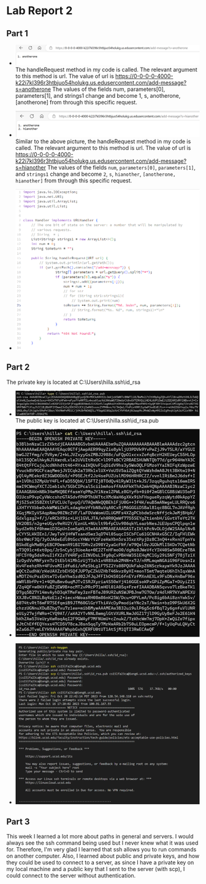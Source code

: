 # Lab Report 2

## Part 1
- ![Image](pic1.png)  
The handleRequest method in my code is called.
The relevant argument to this method is url. The value of url is https://0-0-0-0-4000-k22i7kl396r3htbjuo54holukg.us.edusercontent.com/add-message?s=anotherone
The values of the fields num, parameters[0], parameters[1], and strings1 change and become 1, s, anotherone, [anotherone] from through this specific request.

- ![Image](pic2.png)  
Similar to the above picture, the handleRequest method in my code is called.
The relevant argument to this method is url. The value of url is https://0-0-0-0-4000-k22i7kl396r3htbjuo54holukg.us.edusercontent.com/add-message?s=hianother
The values of the fields ```num```, ```parameters[0]```, ```parameters[1]```, and ```strings1``` change and become ```2```, ```s```, ```hianother```, ```[anotherone, hianother]``` from through this specific request.

- ![Image](stringserver.png)  

## Part 2
The private key is located at C:\Users\hilla\.ssh\id_rsa
- ![Image](screenshot2.png)  
The public key is located at C:\Users\hilla\.ssh\id_rsa.pub
- ![Image](screenshot-pub.png)  

- ![Image](login_ssh.png)  


## Part 3
This week I learned a lot more about paths in general and servers. I would always see the ssh command being used but I never knew what it was used for. Therefore, I'm very glad I learned that ssh allows you to run commands on another computer. Also, I learned about public and private keys, and how they could be used to connect to a server, as since I have a private key on my local machine and a public key that I sent to the server (with scp), I could connect to the server without authentication.
